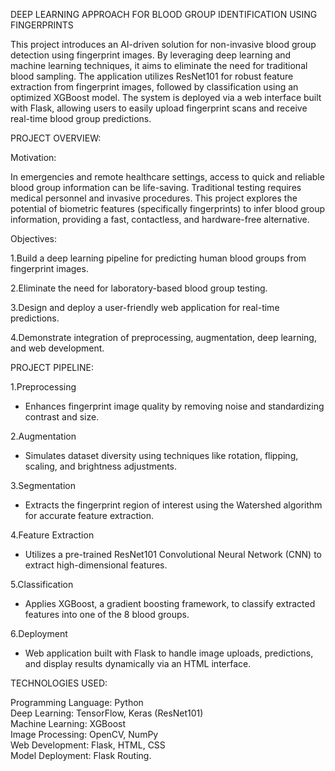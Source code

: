 DEEP LEARNING APPROACH FOR BLOOD GROUP IDENTIFICATION USING FINGERPRINTS

This project introduces an AI-driven solution for non-invasive blood group detection using fingerprint images. By leveraging deep learning and machine learning techniques, it aims to eliminate the need for traditional blood sampling. The application utilizes ResNet101 for robust feature extraction from fingerprint images, followed by classification using an optimized XGBoost model. The system is deployed via a web interface built with Flask, allowing users to easily upload fingerprint scans and receive real-time blood group predictions.

PROJECT OVERVIEW:

Motivation:

In emergencies and remote healthcare settings, access to quick and reliable blood group information can be life-saving. Traditional testing requires medical personnel and invasive procedures. This project explores the potential of biometric features (specifically fingerprints) to infer blood group information, providing a fast, contactless, and hardware-free alternative.

Objectives:

1.Build a deep learning pipeline for predicting human blood groups from fingerprint images.

2.Eliminate the need for laboratory-based blood group testing.

3.Design and deploy a user-friendly web application for real-time predictions.

4.Demonstrate integration of preprocessing, augmentation, deep learning, and web development.

PROJECT PIPELINE:

1.Preprocessing 
   - Enhances fingerprint image quality by removing noise and standardizing contrast and size.

2.Augmentation
   - Simulates dataset diversity using techniques like rotation, flipping, scaling, and brightness adjustments.

3.Segmentation  
   - Extracts the fingerprint region of interest using the Watershed algorithm for accurate feature extraction.

4.Feature Extraction 
   - Utilizes a pre-trained ResNet101 Convolutional Neural Network (CNN) to extract high-dimensional features.

5.Classification 
   - Applies XGBoost, a gradient boosting framework, to classify extracted features into one of the 8 blood groups.

6.Deployment 
   - Web application built with Flask to handle image uploads, predictions, and display results dynamically via an HTML interface.

TECHNOLOGIES USED:

Programming Language: Python  
Deep Learning: TensorFlow, Keras (ResNet101)  
Machine Learning: XGBoost  
Image Processing: OpenCV, NumPy  
Web Development: Flask, HTML, CSS  
Model Deployment: Flask Routing.
